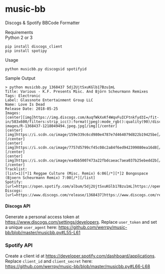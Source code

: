 # music-bb
Discogs &amp; Spotify BBCode Formatter

Requirements  
Python 2 or 3
```
pip install discogs_client
pip install spotipy
```

Usage
```
python musicbb.py discogsid spotifyid
```

Sample Output
```
> python musicbb.py 1368437 5dj2UjtSxuKGlb17Bzu1mL
Title: Various - K.F. Presents Misc. And Björn Scheurmann Remixes
Tags: Electronic
Label: Glassnote Entertainment Group LLC
Name: Love Is Dead
Release Date: 2018-05-25
Images:
[center][img]https://img.discogs.com/AuqfWkXxKf4WqvFuICFtnkfyd3I=/fit-in/583x600/filters:strip_icc():format(jpeg):mode_rgb():quality(90)/discogs-images/R-1368437-1218049494.jpeg.jpg[/img][/center]
[center][img]https://i.scdn.co/image/159e339c6cd980e4787e7d464079d822b19425be[/img][/center]
[center][img]https://i.scdn.co/image/7757d5799cf45c08c2a84f6ed942399080ea16d8[/img][/center]
[center][img]https://i.scdn.co/image/ea4bb5007473a22fbdcaeac7aea037b25ebedd2b[/img][/center]
Tracklist:
[list=1][*]1 Reggae Culture (Misc. Remix) 6:06[/*][*]2 Bongospace (Bjoern Scheurmann Remix) 7:00[/*][/list]
Spotify: [url=https://open.spotify.com/album/5dj2UjtSxuKGlb17Bzu1mL]https://open.spotify.com/album/5dj2UjtSxuKGlb17Bzu1mL[/url]
Discogs: [url=https://www.discogs.com/release/1368437]https://www.discogs.com/release/1368437[/url]
```

#### Discogs API
Generate a personal access token at https://www.discogs.com/settings/developers. Replace `user_token` and set a unique `user_agent` here: https://github.com/werrpy/music-bb/blob/master/musicbb.py#L55-L61

### Spotify API
Create a client id at https://developer.spotify.com/dashboard/applications. Replace `client_id` and `client_secret` here: https://github.com/werrpy/music-bb/blob/master/musicbb.py#L66-L68
